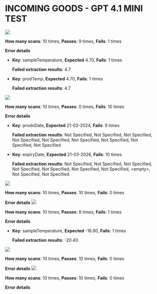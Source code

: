 # INCOMING GOODS - GPT 4.1 MINI TEST
![](https://prd-assets.didge.io/campro/68ba1c877cd46a28d5d318e9/tx14d6njzznfaru512pr)

**How many scans**: 10 times,
**Passes**: 9 times,
**Fails**: 1 times

**Error details**
- **Key**: sampleTemperature,
  **Expected** 4.70,
  **Fails**: 1 times

  **Failed extraction results**: 4.7

- **Key**: prodTemp,
  **Expected** 4.70,
  **Fails**: 1 times

  **Failed extraction results**: 4.7

![](https://prd-assets.didge.io/campro/68ba1c877cd46a28d5d318e9/sm8fnuqd2yqk50ru8fax8)

**How many scans**: 10 times,
**Passes**: 0 times,
**Fails**: 10 times

**Error details**
- **Key**: prodnDate,
  **Expected** 21-03-2024,
  **Fails**: 9 times

  **Failed extraction results**: Not Specified, Not Specified, Not Specified, Not Specified, Not Specified, Not Specified, Not Specified, Not Specified, Not Specified

- **Key**: expiryDate,
  **Expected** 21-03-2026,
  **Fails**: 10 times

  **Failed extraction results**: Not Specified, Not Specified, Not Specified, Not Specified, Not Specified, Not Specified, Not Specified, \<empty\>, Not Specified, Not Specified

![](https://prd-assets.didge.io/campro/68ba1c877cd46a28d5d318e9/noqmfizenwcjffffu6xie)

**How many scans**: 10 times,
**Passes**: 10 times,
**Fails**: 0 times

**Error details**
![](https://prd-assets.didge.io/campro/68ba1c877cd46a28d5d318e9/uj4vemytdlclx96rjznysq)

**How many scans**: 10 times,
**Passes**: 8 times,
**Fails**: 1 times

**Error details**
- **Key**: sampleTemperature,
  **Expected** -16.90,
  **Fails**: 1 times

  **Failed extraction results**: -20.40

![](https://prd-assets.didge.io/campro/68ba1c877cd46a28d5d318e9/f4835d068b9c67fd53f3127b2c93d236e40d304c)

**How many scans**: 10 times,
**Passes**: 10 times,
**Fails**: 0 times

**Error details**
![](https://prd-assets.didge.io/campro/68ba1c877cd46a28d5d318e9/f9ba0c0e732e84718b065e411cb7c6178c7181d6)

**How many scans**: 10 times,
**Passes**: 10 times,
**Fails**: 0 times

**Error details**

